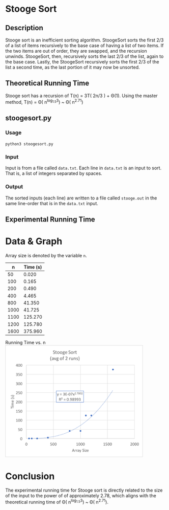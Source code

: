 # Stooge Sort

## Description
Stooge sort is an inefficient sorting algorithm.  StoogeSort sorts the first 2/3 of a list of items recursively to the base case of having a list of two items. If the two items are out of order, they are swapped, and the recursion unwinds.  StoogeSort, then, recursively sorts the last 2/3 of the list, again to the base case. Lastly, the StoogeSort recursively sorts the first 2/3 of the list a second time, as the last portion of it may now be unsorted.

## Theoretical Running Time
Stooge sort has a recursion of T(n) = 3T( 2n/3 ) + Θ(1). Using the master method, T(n) = Θ( n<sup>log<sub>1.5</sub>3</sup>) ~ Θ( n<sup>2.71</sup>)

## stoogesort.py

### Usage
`python3 stoogesort.py`

### Input
Input is from a file called `data.txt`.  Each line in `data.txt` is an input to sort.  That is, a list of integers separated by spaces.

### Output
The sorted inputs (each line) are written to a file called `stooge.out` in the same line-order that is in the `data.txt` input.

## Experimental Running Time

# Data & Graph
Array size is denoted by the variable `n`.

| n | Time (s) |
| ---------- | -------- |
| 50  |  0.020|
| 100  |  0.165|
| 200  |  0.490|
| 400  |  4.465|
| 800  |  41.350|
| 1000  |  41.725|
| 1100  |  125.270|
| 1200  |  125.780|
| 1600  |  375.960|

Running Time vs. n<br>
<img alt="Stooge Running Time" src="https://github.com/vchapple17/algorithms/blob/master/sorting/stooge-sort/img/stooge-power.png" height="350">

# Conclusion
The experimental running time for Stooge sort is directly related to the size of the input to the power of of approximately 2.78, which aligns with the theoretical running time of Θ( n<sup>log<sub>1.5</sub>3</sup>) ~ Θ( n<sup>2.71</sup>).
